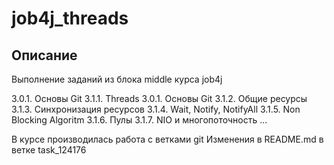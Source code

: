 # job4j_threads
## Описание
Выполнение заданий из блока middle курса job4j

3.0.1. Основы Git
3.1.1. Threads
3.0.1. Основы Git
3.1.2. Общие ресурсы
3.1.3. Синхронизация ресурсов
3.1.4. Wait, Notify, NotifyAll
3.1.5. Non Blocking Algoritm
3.1.6. Пулы
3.1.7. NIO и многопоточность
...

В курсе производилась работа с ветками git
Изменения в README.md в ветке task_124176